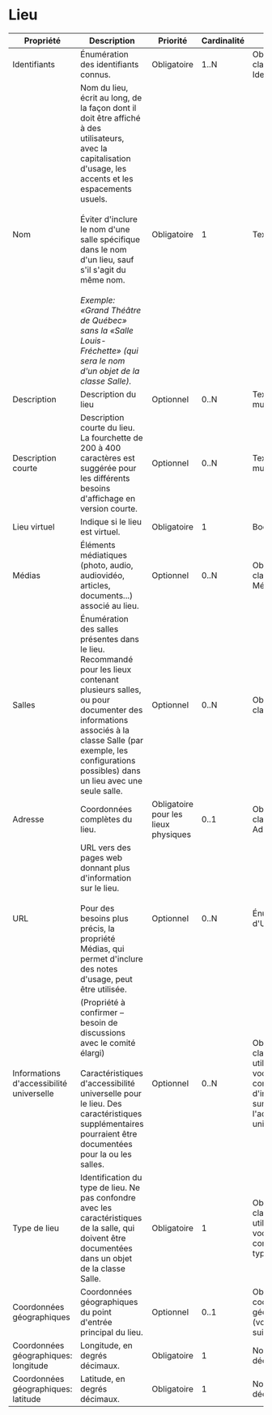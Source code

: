 # Lieu

| Propriété | Description | Priorité | Cardinalité | Type |
| ------------ | ------------- | ------------ | ------------ |------------ |
| Identifiants | Énumération des identifiants connus. | Obligatoire | 1..N | Objets de la classe utilitaire Identifiant |
| Nom | Nom du lieu, écrit au long, de la façon dont il doit être affiché à des utilisateurs, avec la capitalisation d'usage, les accents et les espacements usuels.<br><br>Éviter d'inclure le nom d'une salle spécifique dans le nom d'un lieu, sauf s'il s'agit du même nom.<br><br>*Exemple: «Grand Théâtre de Québec» sans la «Salle Louis-Fréchette» (qui sera le nom d'un objet de la classe Salle).* | Obligatoire | 1 | Texte long |
| Description | Description du lieu | Optionnel | 0..N | Texte long multilingue |
| Description courte | Description courte du lieu. La fourchette de 200 à 400 caractères est suggérée pour les différents besoins d'affichage en version courte. | Optionnel | 0..N | Texte long multilingue |
| Lieu virtuel | Indique si le lieu est virtuel. | Obligatoire | 1 | Booléen |
| Médias | Éléments médiatiques (photo, audio, audiovidéo, articles, documents...) associé au lieu. | Optionnel | 0..N | Objet de la classe utilitaire Média |
| Salles | Énumération des salles présentes dans le lieu. Recommandé pour les lieux contenant plusieurs salles, ou pour documenter des informations associés à la classe Salle (par exemple, les configurations possibles) dans un lieu avec une seule salle. | Optionnel | 0..N | Objets de la classe Salle |
| Adresse | Coordonnées complètes du lieu. | Obligatoire pour les lieux physiques | 0..1 | Objet de la classe utilitaire Adresse |
| URL | URL vers des pages web donnant plus d'information sur le lieu.<br><br>Pour des besoins plus précis, la propriété Médias, qui permet d'inclure des notes d'usage, peut être utilisée. | Optionnel | 0..N | Énumération d'URL |
| Informations d'accessibilité universelle | (Propriété à confirmer – besoin de discussions avec le comité élargi)<br><br>Caractéristiques d'accessibilité universelle pour le lieu. Des caractéristiques supplémentaires pourraient être documentées pour la ou les salles. | Optionnel | 0..N | Objets de la classe Terme utilisant un vocabulaire contrôlé d'information sur l'accessibilité universelle |
| Type de lieu | Identification du type de lieu. Ne pas confondre avec les caractéristiques de la salle, qui doivent être documentées dans un objet de la classe Salle. | Obligatoire | 1 | Objets de la classe Terme utilisant un vocabulaire contrôlé de type de lieu |
| Coordonnées géographiques | Coordonnées géographiques du point d'entrée principal du lieu. | Optionnel | 0..1 | Objet de coordonnées géographiques (voir les lignes suivantes) |
| Coordonnées géographiques: longitude | Longitude, en degrés décimaux. | Obligatoire | 1 | Nombre décimal |
| Coordonnées géographiques: latitude | Latitude, en degrés décimaux. | Obligatoire | 1 | Nombre décimal |

